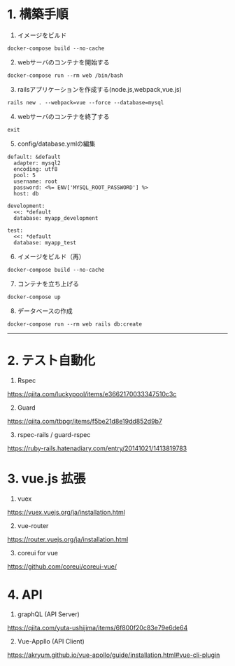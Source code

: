 # 1. 構築手順

  1. イメージをビルド

```docker-compose build --no-cache```

  2. webサーバのコンテナを開始する

```docker-compose run --rm web /bin/bash```

  3. railsアプリケーションを作成する(node.js,webpack,vue.js)

```rails new . --webpack=vue --force --database=mysql```

  4. webサーバのコンテナを終了する

```exit```

  5. config/database.ymlの編集

  ~~~
  default: &default
    adapter: mysql2
    encoding: utf8
    pool: 5
    username: root
    password: <%= ENV['MYSQL_ROOT_PASSWORD'] %>
    host: db

  development:
    <<: *default
    database: myapp_development

  test:
    <<: *default
    database: myapp_test
  ~~~
    
  6. イメージをビルド（再）

```docker-compose build --no-cache```

  7. コンテナを立ち上げる

```docker-compose up```

  8. データベースの作成

```docker-compose run --rm web rails db:create```

---

# 2. テスト自動化

  1. Rspec

https://qiita.com/luckypool/items/e3662170033347510c3c

  2. Guard

https://qiita.com/tbpgr/items/f5be21d8e19dd852d9b7

  3. rspec-rails / guard-rspec

https://ruby-rails.hatenadiary.com/entry/20141021/1413819783

# 3. vue.js 拡張

  1. vuex

https://vuex.vuejs.org/ja/installation.html

  2. vue-router

https://router.vuejs.org/ja/installation.html

  3. coreui for vue

https://github.com/coreui/coreui-vue/

# 4. API

  1. graphQL (API Server)

https://qiita.com/yuta-ushijima/items/6f800f20c83e79e6de64
  
  2. Vue-Appllo (API Client)

https://akryum.github.io/vue-apollo/guide/installation.html#vue-cli-plugin

